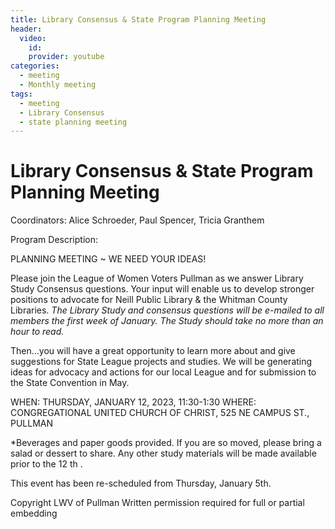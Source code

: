```yaml
---
title: Library Consensus & State Program Planning Meeting 
header:
  video:
    id: 
    provider: youtube
categories:
  - meeting
  - Monthly meeting
tags:
  - meeting
  - Library Consensus
  - state planning meeting
---
```


# Library Consensus & State Program Planning Meeting

Coordinators:  Alice Schroeder, Paul Spencer, Tricia Granthem

Program Description: 

PLANNING MEETING ~ WE NEED YOUR IDEAS!

Please join the League of Women Voters Pullman as we answer Library Study Consensus questions. Your
input will enable us to develop stronger positions to advocate for Neill Public Library &amp; the Whitman
County Libraries. *The Library Study and consensus questions will be e-mailed to all members the first
week of January. The Study should take no more than an hour to read.*

Then…you will have a great opportunity to learn more about and give suggestions for State League
projects and studies. We will be generating ideas for advocacy and actions for our local League and for
submission to the State Convention in May.

WHEN: THURSDAY, JANUARY 12, 2023, 11:30-1:30
WHERE: CONGREGATIONAL UNITED CHURCH OF CHRIST, 525 NE CAMPUS ST., PULLMAN

*Beverages and paper goods provided. If you are so moved, please bring a salad or dessert to share. 
Any other study materials will be made available prior to the 12 th .

This event has been re-scheduled from Thursday, January 5th.



Copyright LWV of Pullman
Written permission required for full or partial embedding

<!---change the title to whatever you want the post to be titled
change the ID out to the end of the youtube link https://youtu.be/r61ARK4Qv9c -->
